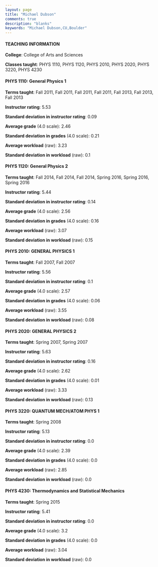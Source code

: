 ```yaml
---
layout: page
title: "Michael Dubson" 
comments: true
description: "blanks"
keywords: "Michael Dubson,CU,Boulder"
---
```

<head>
<script src="https://ajax.googleapis.com/ajax/libs/jquery/2.1.3/jquery.min.js"></script>
<script src="https://dl.dropboxusercontent.com/s/pc42nxpaw1ea4o9/highcharts.js?dl=0"></script>
<!-- <script src="../assets/js/highcharts.js"></script> -->
<style type="text/css">@font-face {
	font-family: "Bebas Neue";
	src: url(https://www.filehosting.org/file/details/544349/BebasNeue Regular.otf) format("opentype");
	}
	h1.Bebas { 
		font-family: "Bebas Neue", Verdana, Tahoma;
	}
</style>
</head>
	   
#### TEACHING INFORMATION

**College**: College of Arts and Sciences

**Classes taught**: PHYS 1110, PHYS 1120, PHYS 2010, PHYS 2020, PHYS 3220, PHYS 4230

#### PHYS 1110: General Physics 1

**Terms taught**: Fall 2011, Fall 2011, Fall 2011, Fall 2011, Fall 2013, Fall 2013, Fall 2013

**Instructor rating**: 5.53

**Standard deviation in instructor rating**: 0.09

**Average grade** (4.0 scale): 2.46

**Standard deviation in grades** (4.0 scale): 0.21

**Average workload** (raw): 3.23

**Standard deviation in workload** (raw): 0.1

#### PHYS 1120: General Physics 2

**Terms taught**: Fall 2014, Fall 2014, Fall 2014, Spring 2016, Spring 2016, Spring 2016

**Instructor rating**: 5.44

**Standard deviation in instructor rating**: 0.14

**Average grade** (4.0 scale): 2.56

**Standard deviation in grades** (4.0 scale): 0.16

**Average workload** (raw): 3.07

**Standard deviation in workload** (raw): 0.15

#### PHYS 2010: GENERAL PHYSICS 1

**Terms taught**: Fall 2007, Fall 2007

**Instructor rating**: 5.56

**Standard deviation in instructor rating**: 0.1

**Average grade** (4.0 scale): 2.57

**Standard deviation in grades** (4.0 scale): 0.06

**Average workload** (raw): 3.55

**Standard deviation in workload** (raw): 0.08

#### PHYS 2020: GENERAL PHYSICS 2

**Terms taught**: Spring 2007, Spring 2007

**Instructor rating**: 5.63

**Standard deviation in instructor rating**: 0.16

**Average grade** (4.0 scale): 2.62

**Standard deviation in grades** (4.0 scale): 0.01

**Average workload** (raw): 3.33

**Standard deviation in workload** (raw): 0.13

#### PHYS 3220: QUANTUM MECH/ATOM PHYS 1

**Terms taught**: Spring 2008

**Instructor rating**: 5.13

**Standard deviation in instructor rating**: 0.0

**Average grade** (4.0 scale): 2.39

**Standard deviation in grades** (4.0 scale): 0.0

**Average workload** (raw): 2.85

**Standard deviation in workload** (raw): 0.0

#### PHYS 4230: Thermodynamics and Statistical Mechanics

**Terms taught**: Spring 2015

**Instructor rating**: 5.41

**Standard deviation in instructor rating**: 0.0

**Average grade** (4.0 scale): 3.2

**Standard deviation in grades** (4.0 scale): 0.0

**Average workload** (raw): 3.04

**Standard deviation in workload** (raw): 0.0

